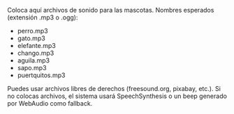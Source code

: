 Coloca aquí archivos de sonido para las mascotas.
Nombres esperados (extensión .mp3 o .ogg):
- perro.mp3
- gato.mp3
- elefante.mp3
- chango.mp3
- aguila.mp3
- sapo.mp3
- puertquitos.mp3

Puedes usar archivos libres de derechos (freesound.org, pixabay, etc.).
Si no colocas archivos, el sistema usará SpeechSynthesis o un beep generado por WebAudio como fallback.